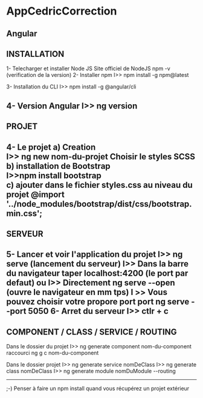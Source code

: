 ﻿# AppCedricCorrection

Angular
----------------------------------------------------------------------------------------------------------------------------
INSTALLATION
-------------------------------------------------------------------------------------------------------------------------
1- Telecharger et installer Node JS
	Site officiel de NodeJS
	npm -v (verification de la version)
2- Installer npm
	I>> npm install -g npm@latest

3- Installation du CLI
	I>> npm install -g @angular/cli

4- Version Angular
	I>> ng version
-------------------------------------------------------------------------------------------------------------------------
PROJET
-------------------------------------------------------------------------------------------------------------------------
4- Le projet
	a) Creation			
		I>> ng new nom-du-projet
		Choisir le styles SCSS
	b) installation de Bootstrap	
		I>>npm install bootstrap 	
	c) ajouter dans le fichier styles.css au niveau du projet
	@import '../node_modules/bootstrap/dist/css/bootstrap.min.css';
-------------------------------------------------------------------------------------------------------------------------
SERVEUR
-------------------------------------------------------------------------------------------------------------------------
5- Lancer et voir l'application du projet
	I>> ng serve (lancement du serveur)
	I>> Dans la barre du navigateur taper localhost:4200 (le port par defaut)
	ou
	I>> Directement ng serve --open (ouvre le navigateur en mm tps)
	I >> Vous pouvez choisir votre propore port port ng serve --port 5050
6- Arret du serveur
	I>> ctlr + c
-------------------------------------------------------------------------------------------------------------------------
COMPONENT / CLASS / SERVICE / ROUTING
-------------------------------------------------------------------------------------------------------------------------
Dans le dossier du projet 
	I>> ng generate component nom-du-component 
	raccourci ng g c nom-du-component

Dans le dossier projet
  I>> ng generate service nomDeClass
	I>> ng generate class nomDeClass
	I>> ng generate module nomDuModule --routing

**************************************************************************************

 ;-) Penser à faire un npm install quand vous récupérez un projet extérieur

 

